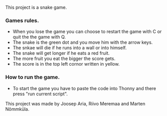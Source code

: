 This project is a snake game.
### Games rules.
- When you lose the game you can choose to restart the game with C or quit the the game with Q.
- The snake is the green dot and you move him with the arrow keys.
- The snkae will die if he runs into a wall or into himself.
- The snake will get longer if he eats a red fruit.
- The more fruit you eat the bigger the score gets.
- The score is in the top left cornor written in yellow.
### How to run the game.
- To start the game you have to paste the code into Thonny and there press "run current script".

This project was made by Joosep Aria, Riivo Meremaa and Marten Nõmmküla.
